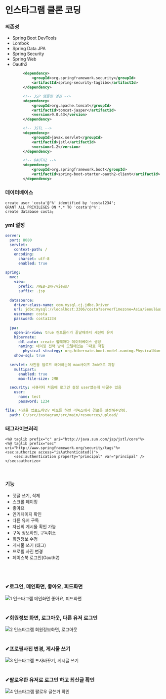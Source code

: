 # 인스타그램 클론 코딩
### 의존성
- Spring Boot DevTools
- Lombok
- Spring Data JPA
- Spring Security
- Spring Web
- Oauth2

```xml
        <dependency>
			<groupId>org.springframework.security</groupId>
			<artifactId>spring-security-taglibs</artifactId>
		</dependency>

		<!-- JSP 템플릿 엔진 -->
		<dependency>
			<groupId>org.apache.tomcat</groupId>
			<artifactId>tomcat-jasper</artifactId>
			<version>9.0.43</version>
		</dependency>

		<!-- JSTL -->
		<dependency>
			<groupId>javax.servlet</groupId>
			<artifactId>jstl</artifactId>
			<version>1.2</version>
		</dependency>

        <!-- OAUTH2 -->
        <dependency>
			<groupId>org.springframework.boot</groupId>
			<artifactId>spring-boot-starter-oauth2-client</artifactId>
		</dependency>
```

### 데이터베이스
```mysql
create user 'costa'@'%' identified by 'costa1234';
GRANT ALL PRIVILEGES ON *.* TO 'costa'@'%';
create database costa;
```

### yml 설정
```yml
server:
  port: 8080
  servlet:
    context-path: /
    encoding:
      charset: utf-8
      enabled: true
    
spring:
  mvc:
    view:
      prefix: /WEB-INF/views/
      suffix: .jsp
      
  datasource:
    driver-class-name: com.mysql.cj.jdbc.Driver
    url: jdbc:mysql://localhost:3306/costa?serverTimezone=Asia/Seoul&useSSL=false&allowPublicKeyRetrieval=true
    username: costa
    password: costa1234
    
  jpa: 
    open-in-view: true 컨트롤러가 끝날때까지 세션이 유지 
    hibernate:
      ddl-auto: create 할때마다 데이터베이스 생성
      naming: 네이밍 전략 방식 모델에있는 그대로 적힘
        physical-strategy: org.hibernate.boot.model.naming.PhysicalNamingStrategyStandardImpl
    show-sql: true
      
  servlet: 사진을 업로드 해야하는데 max사이즈 2mb으로 지정
    multipart:
      enabled: true
      max-file-size: 2MB

  security: 시큐리티 처음에 로그인 설정 user였는데 바꿀수 있음
    user:
      name: test
      password: 1234   

file: 사진을 업로드하면/ 배포를 하면 리눅스에서 경로를 설정해주면됨.
  path: C:/src/instagram/src/main/resources/upload/
```

### 태그라이브러리
```jpa
<%@ taglib prefix="c" uri="http://java.sun.com/jsp/jstl/core"%>
<%@ taglib prefix="sec" uri="http://www.springframework.org/security/tags"%>
<sec:authorize access="isAuthenticated()">
	<sec:authentication property="principal" var="principal" />
</sec:authorize>
```
<br/>

### 기능
- 댓글 쓰기, 삭제
- 스크롤 페이징
- 좋아요
- 인기페이지 확인
- 다른 유저 구독
- 자신의 게시물 확인 가능
- 구독 정보확인, 구독취소
- 회원정보 수정
- 게시물 쓰기 (태그)
- 프로필 사진 변경
- 페이스북 로그인(Oauth2)
<br/>
<br/>

### ✔로그인, 메인화면, 좋아요, 피드화면
![1  인스타그램 메인화면 좋아요, 피드화면](https://user-images.githubusercontent.com/74044292/117572118-66f52d80-b10c-11eb-9db8-ed3a9b7b58b6.gif)
<br />
<br />

### ✔회원정보 화면, 로그아웃, 다른 유저 로그인
![2  인스타그램 회원정보화면, 로그아웃](https://user-images.githubusercontent.com/74044292/117572129-6c527800-b10c-11eb-8d6a-2973a1b3ee5c.gif)
<br />
<br />

### ✔프로필사진 변경, 게시물 쓰기
![3  인스타그램 프사바꾸기, 게시글 쓰기](https://user-images.githubusercontent.com/74044292/117572130-71172c00-b10c-11eb-9bcb-eb3e32d71fc3.gif)
<br />
<br />

### ✔팔로우한 유저로 로그인 하고 최신글 확인
![4  인스타그램 팔로우 글쓴거 확인](https://user-images.githubusercontent.com/74044292/117572140-770d0d00-b10c-11eb-9f09-6e229776886f.gif)


